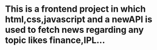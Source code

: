 # This is a frontend project in which html,css,javascript and a newAPI is used to fetch news regarding any topic likes finance,IPL...

